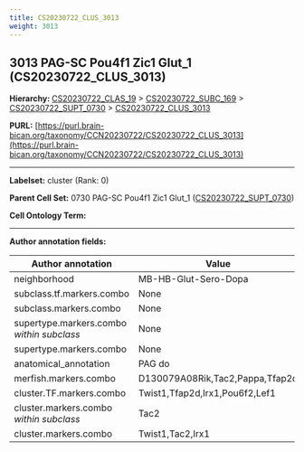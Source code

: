 ```yaml
---
title: CS20230722_CLUS_3013
weight: 3013
---
```

## 3013 PAG-SC Pou4f1 Zic1 Glut_1 (CS20230722_CLUS_3013)
<b>Hierarchy: </b>
[CS20230722_CLAS_19](../CS20230722_CLAS_19) >
[CS20230722_SUBC_169](../CS20230722_SUBC_169) >
[CS20230722_SUPT_0730](../CS20230722_SUPT_0730) >
[CS20230722_CLUS_3013](../CS20230722_CLUS_3013)

**PURL:** [https://purl.brain-bican.org/taxonomy/CCN20230722/CS20230722_CLUS_3013](https://purl.brain-bican.org/taxonomy/CCN20230722/CS20230722_CLUS_3013)

---


**Labelset:** cluster (Rank: 0)

**Parent Cell Set:** 0730 PAG-SC Pou4f1 Zic1 Glut_1 ([CS20230722_SUPT_0730](../CS20230722_SUPT_0730))



**Cell Ontology Term:** 

[MARKER GENES.]: #


---

[TRANSFERRED ANNOTATIONS.]: #


[AUTHOR ANNOTATION FIELDS.]: #


**Author annotation fields:**

| Author annotation | Value |
|-------------------|-------|
|neighborhood|MB-HB-Glut-Sero-Dopa|
|subclass.tf.markers.combo|None|
|subclass.markers.combo|None|
|supertype.markers.combo _within subclass_|None|
|supertype.markers.combo|None|
|anatomical_annotation|PAG do|
|merfish.markers.combo|D130079A08Rik,Tac2,Pappa,Tfap2d|
|cluster.TF.markers.combo|Twist1,Tfap2d,Irx1,Pou6f2,Lef1|
|cluster.markers.combo _within subclass_|Tac2|
|cluster.markers.combo|Twist1,Tac2,Irx1|
